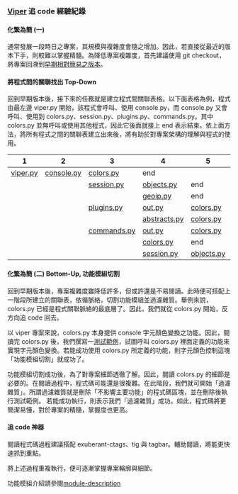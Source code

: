 ### [Viper](https://github.com/viper-framework/viper) 追 code 經驗紀錄

#### 化繁為簡 (一)

通常發展一段時日之專案，其規模與複雜度會隨之增加。因此，若直接從最近的版本下手，則較難以掌握精髓。為降低專案複雜度，首先建議使用 git checkout，將專案回溯到[早期相對簡易之版本](https://github.com/viper-framework/viper/tree/46a2a)。

#### 將程式間的關聯找出 Top-Down

回到早期版本後，接下來的任務就是建立程式間關聯表格。以下面表格為例，程式由最左邊 viper.py 開始，該程式會呼叫、使用 console.py，而 console.py 又會呼叫、使用到 colors.py、session.py、plugins.py、commands.py。其中 colors.py 並無呼叫或使用其他程式，因此它後面就接上 end 表示結束。依上面方法，將所有程式之間的關聯表建立出來後，將有助於對專案架構的理解與程式的使用。

| 1                    | 2                                | 3                                  | 4                                   | 5                                | 6   |
|----------------------|----------------------------------|------------------------------------|-------------------------------------|----------------------------------|-----|
| [viper.py](viper.py) | [console.py](konsole/console.py) | [colors.py](konsole/colors.py)     | end                                 |                                  |     |
|                      |                                  | [session.py](konsole/session.py)   | [objects.py](konsole/objects.py)    | end                              |     |
|                      |                                  |                                    | [geoip.py](konsole/geoip/geoip.py)  | end                              |     |
|                      |                                  | [plugins.py](konsole/plugins.py)   | [out.py](konsole/out.py)            | [colors.py](konsole/colors.py)   | end |
|                      |                                  |                                    | [abstracts.py](konsole/abstracts.py) | [colors.py](konsole/colors.py)   | end |
|                      |                                  | [commands.py](konsole/commands.py) | [out.py](konsole/abstracts.py)       | [colors.py](konsole/colors.py)   | end |
|                      |                                  |                                    | [colors.py](konsole/colors.py)      | end                              |     |
|                      |                                  |                                    | [session.py](konsole/session.py)    | [objects.py](konsole/objects.py) | end |

#### 化繁為簡 (二) Bottom-Up, 功能模組切割

回到早期版本後，專案複雜度雖降低許多，但或許還是不易閱讀。此時便可搭配上一階段所建立的關聯表，依循脈絡，切割功能模組並過濾雜質。舉例來說，colors.py 已經是程式關聯脈絡的最底層了。因此，我們就從 colors.py 開始，反方向追 code 回去。

以 viper 專案來說，colors.py 本身提供 console 字元顏色變換之功能。因此，閱讀完 colors.py 後，我們撰寫一[測試範例](color-example.py)，試圖呼叫 colors.py 裡面定義的功能來實現字元顏色變換。若能成功使用 colors.py 所定義的功能，則字元顏色控制這塊「功能模組切割」就成功了。

功能模組切割成功後，為了對專案細節透徹了解。因此，閱讀 colors.py 的細節是必要的。在閱讀過程中，程式碼可能還是很複雜。在此階段，我們就可開始「過濾雜質」。所謂過濾雜質就是刪除「不影響主要功能」的程式碼區塊，並在刪除後執行測試範例。 若能成功執行，則表示我們「過濾雜質」成功。如此，程式碼將更簡潔易懂，對於專案的精隨，掌握度也更高。

#### 追 code 神器

閱讀程式碼過程建議搭配 exuberant-ctags、tig 與 tagbar。輔助閱讀，將能更快速抓到重點。

將上述過程重複執行，便可逐漸掌握專案輪廓與細節。

功能模組介紹請參閱[module-description](https://github.com/deanboole/viper-trace/tree/master/module-description)
